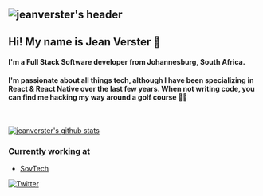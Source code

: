 ## ![jeanverster's header](https://i.imgur.com/Vyvn2i5.jpg)

<!--
**jeanverster/jeanverster** is a ✨ _special_ ✨ repository because its `README.md` (this file) appears on your GitHub profile.

Here are some ideas to get you started:

- 🔭 I’m currently working on ...
- 🌱 I’m currently learning ...
- 👯 I’m looking to collaborate on ...
- 🤔 I’m looking for help with ...
- 💬 Ask me about ...
- 📫 How to reach me: ...
- 😄 Pronouns: ...
- ⚡ Fun fact: ...
-->

## Hi! My name is Jean Verster 👋

#### I'm a Full Stack Software developer from Johannesburg, South Africa.
#### I'm passionate about all things tech, although I have been specializing in React & React Native over the last few years. When not writing code, you can find me hacking my way around a golf course 🏌🏼

<br />

[![jeanverster's github stats](https://github-readme-stats.vercel.app/api?username=jeanverster)](https://github.com/anuraghazra/github-readme-stats)

### Currently working at
- [SovTech](https://sovtech.com)

<!-- Actual text -->

[![Twitter][1.2]][1]

<!-- Icons -->

[1.2]: https://i.imgur.com/QHiR8dv.png (twitter icon)

<!-- Links to your social media accounts -->

[1]: https://twitter.com/jeanverster
